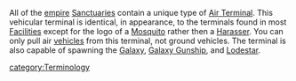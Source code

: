 All of the [empire](Empire.md)
[Sanctuaries](../Sanctuary.md) contain a unique type of [Air
Terminal](../items/Air_Terminal.md). This vehicular terminal is
identical, in appearance, to the terminals found in most
[Facilities](../locations/Facilities.md) except for the logo of a
[Mosquito](../vehicles/Mosquito.md) rather then a
[Harasser](../vehicles/Harasser.md). You can only pull air
[vehicles](../vehicles/Vehicle.md) from this terminal, not ground vehicles.
The terminal is also capable of spawning the
[Galaxy](../vehicles/Galaxy.md), [Galaxy
Gunship](../vehicles/Galaxy_Gunship.md), and
[Lodestar](../vehicles/Lodestar.md).

[category:Terminology](category:Terminology.md)
